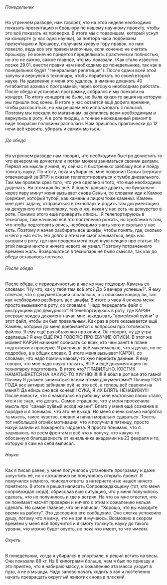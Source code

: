 ###### Понедельник
На утреннем разводе, нам говорят, что на этой неделе необходимо показать презентацию и брошюру по нашему научному проекту, чтобы это всё показать на проверке.
В итоге мы с товарищем, который уснул на концерте (у нас одна научка), за полтора часа подбиваем презентацию и брошюру, получаем хуевую гору правок, но нам повезло, ведь все эти правки мелочные, если конечно не считать брошюру. Её конечно придётся переделывать практически полностью, но это не важно, самое главное, что мы показали. (Как стало известно позже 29.01, внести правки нам необходимо до понедельника, так как в понедельник будет "генеральная репетиция").
После сдачи всей этой залупы я вернулся в технопарк, чтобы поработать по своей второй науке. На удивление у меня это удалось, а именно докачать 40 гигабайтов архива с программой, через которую необходимо работать.
После обеда я установил программу, собрался и мы поехали на концерт. По итогу концерта не было, но была какая-то акция на которую мы пришли под конец. В итоге у нас остаётся ещё дофига времени, чтобы рассосаться, но мы решаем его использовать с пользой. Поэтому мы поехали по магазинам, закупились всем необходимым и вернулись в роту. А в роте пиздец, а точнее неожиданный ремонт в виде покраски половины располаги. Нам пришлось практически до 12 ночи всё красить, убирать и самим мыться.
###### До обеда
На утреннем разводе нам говорят, что необходимо быстро дочистить то что вечером не дочистили и потом можем заниматься своими делами. Первая же мысль у меня, ну сейчас я быстренько заебашу всё и пойду толкать науку. По итогу, пока я убирался, мне позвонил Саныч (сержант отвечающий за ВПР) и сказал телепортироваться к тумбе дневального. Там мы провели срез того, что уже сделано и того, что ещё необходимо доделать. На этом как бы всё.
Я пошёл дальше драить, но буквально через пару минут меня вызывает снова Саныч, со словами иди к Камню (сержант, который тупой, как камень и лицом тоже камень). Камень мне даёт задачу, отправиться в технопарк и родить там документацию на дежурного по технопарку, такую же, какая у нас есть на дежурство в роте. Помимо этого ещё проверить описи...
Я телепортируюсь в технопарк, там начинаю всё это постепенно рожать, но проблема в том, что чтобы подготовить опись, необходимо знать чего и сколько у нас есть. Поэтому я начал разбирать все шкафы, чтобы понять, где, сколько и чего у нас есть. Но долго я этим не смог заниматься, ведь нас вызвали в роту, где нам провели мега охуенную лекцию про статьи. Из этой лекции никто и ничего нового не узнал. Поэтому потраченного времени жаль.
Возвращаться в технопарк не было смысла, так как до обеда оставалось полчаса. 
###### После обеда
После обеда, с периодичностью в час ко мне подходил Камень со словами: "Ну что, как у тебя там всё это? До 5 вечера успеешь?". Я ему отвечал, что с документацией справлюсь, а с описями навряд ли, так как необходимо разбирать все шкафы. 
В итоге в часа 4 вечера меня просто вызывают в роту, со словами: "Надо переделать файл с инструкцией для дежурного".
Я телепортируюсь в роту, где КАРЭН впервые увидев документ начал мне накидывать "армейской хуйни" в этот файл, чтобы он был правильным. Как раз в роте оказывается ещё Камень, который до меня доёбывается с вопросом про готовность файлов. Я ему ещё раз объясняю про описи. Он говорит, ну до утра сделаешь? Я ему ЕЩЁ РАЗ ГОВОРЮ ПРО ЕБУЧИЕ ОПИСИ.
В этот же момент КАРЭН начинает собирать со всех, кто чем занят в плане подготовки к проверке. Я расписал всё максимально, что я делал, но не подробно, а в общих словах. В итоге меня вызывает КАРЭН, со словами, что надо помочь какому-то хую перебить данные. Я ему говорю, что мне надо науку толкать, ВПР и ещё документацию по технопарку подготовить. В итоге что? ПРАВИЛЬНО, КОСТИК НАМАТЫВАЕТСЯ НА КАКУЮ-ТО ХУЙНЮ!!!!!!!!
Я ебал в рот всё это гавно!
Почему Я должен заниматься всеми этими документами?! Почему ПОЛ ГОДА все активно забивали хуй на это всё, а теперь всё свалили на меня?! Да ебись оно всё конём!!!
СУКА, Я ИХ БЛЯТЬ НЕНАВИЖУ!!! После новости, что я намотался на рабочку, мне настолько плохо стало, что я не знал, что делать. Самое страшное, что у меня проскочила мысль про "самый хуёвый исход жизни". Благо у меня ещё сознание в порядке и я понимаю, что это не выход. Но меня очень сильно напрягла та мысль, такое чувство, словно я начал морально сдаваться. Тоесть тот небольшой огонёк мотивации, что я получил в пятницу, просто нахуй залили из пожарного гидранта. Я просто понимаю, что я зашиваюсь по всем фронтам и всё что я получу, это какую-то обосанную благодарность от начальника академии на 23 февраля и то, которую я сам на себя выписал. 
###### Наука
Как я писал ранее, у меня получилось установить программу и даже запустить её, но к сожалению не получилось открыть проект. Я помучился немного, поискал ответы в интернете и не нашёл ничего понятного. 
В итоге я решил написать Сопровождающему (тот, кто меня сопровождал сюда), обрисовав всю ситуацию, что у меня получилось сделать, что не получилось и где я встрял. На что он мне ответил, что он понимает насчёт проверки и ничего с этим к сожалению нельзя сделать. Но самое главное, что он написал: "Хорошо, что вы находите время на работу". Это дословное его сообщение. Оно слегка успокоило душу, потому что я вижу, что не зря я мучаюсь. Возможно в скором времени у меня всё получится и я смогу толкнуть науку до такого уровня, что можно будет охуеть, но пока что имеет, то что имеем.
###### Охуеть
В понедельник, когда я убирался в спортзале, я решил встать на весы. Они показали 88 кг. На 8 килограмм больше, чем я был по приезду и это приятно, что я набираю массу, к сожалению эта масса уходит в пузо, а не в мышцы. Надо заново начать ходить в зал и постепенно начать превращать округлый животик снова в плоский.